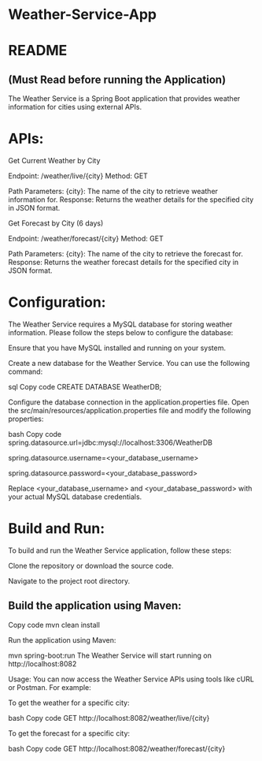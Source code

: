 # Weather-Service-App

README
============
(Must Read before running the Application)
---
The Weather Service is a Spring Boot application that provides weather information for cities using external APIs.


APIs:
=========
Get Current Weather by City

Endpoint: /weather/live/{city}
Method: GET

Path Parameters:
{city}: The name of the city to retrieve weather information for.
Response: Returns the weather details for the specified city in JSON format.

Get Forecast by City (6 days)

Endpoint: /weather/forecast/{city}
Method: GET

Path Parameters:
{city}: The name of the city to retrieve the forecast for.
Response: Returns the weather forecast details for the specified city in JSON format.

Configuration:
==============
The Weather Service requires a MySQL database for storing weather information. Please follow the steps below to configure the database:

Ensure that you have MySQL installed and running on your system.

Create a new database for the Weather Service. You can use the following command:

sql
Copy code
CREATE DATABASE WeatherDB;

Configure the database connection in the application.properties file. 
Open the src/main/resources/application.properties file and modify the following properties:

bash
Copy code
spring.datasource.url=jdbc:mysql://localhost:3306/WeatherDB

spring.datasource.username=<your_database_username>

spring.datasource.password=<your_database_password>

Replace <your_database_username> and <your_database_password> with your actual MySQL database credentials.


Build and Run:
==============
To build and run the Weather Service application, follow these steps:

Clone the repository or download the source code.

Navigate to the project root directory.

Build the application using Maven:
--

Copy code
mvn clean install

Run the application using Maven:

mvn spring-boot:run
The Weather Service will start running on http://localhost:8082

Usage:
You can now access the Weather Service APIs using tools like cURL or Postman. For example:

To get the weather for a specific city:

bash
Copy code
GET http://localhost:8082/weather/live/{city}

To get the forecast for a specific city:

bash
Copy code
GET http://localhost:8082/weather/forecast/{city}
